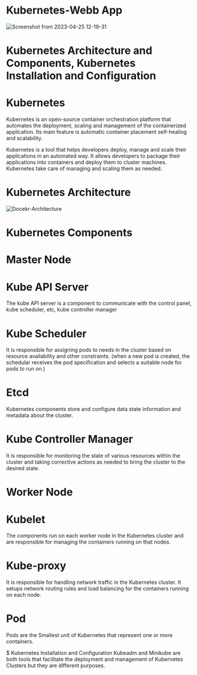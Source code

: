 # Kubernetes-Webb App
![Screenshot from 2023-04-25 12-19-31](https://user-images.githubusercontent.com/100048559/234285495-7925fa63-da51-4020-8fcb-38d18590bfb3.png)

# Kubernetes Architecture and Components, Kubernetes Installation and Configuration


# Kubernetes
Kubernetes is an open-source container orchestration platform that automates the deployment, scaling and management of the containerized application. Its main feature is automatic container placement self-healing and scalability.

Kubernetes is a tool that helps developers deploy, manage and scale their applications in an automated way. It allows developers to package their applications into containers and deploy them to cluster machines. Kubernetes take care of managing and scaling them as needed.

# Kubernetes Architecture
![Docekr-Architecture](https://user-images.githubusercontent.com/100048559/234293589-b218ccfe-86a9-44b6-b973-fecb43329c96.jpeg)

# Kubernetes Components
# Master Node
# Kube API Server
The kube API server is a component to communicate with the control panel, kube scheduler, etc, kube controller manager

# Kube Scheduler
It is responsible for assigning pods to needs in the cluster based on resource availability and other constraints. (when a new pod is created, the schedular receives the pod specification and selects a suitable node for pods to run on.)

# Etcd
Kubernetes components store and configure data state information and metadata about the cluster.

# Kube Controller Manager
It is responsible for monitoring the state of various resources within the cluster and taking corrective actions as needed to bring the cluster to the desired state.

# Worker Node

# Kubelet
The components run on each worker node in the Kubernetes cluster and are responsible for managing the containers running on that nodes.

# Kube-proxy
It is responsible for handling network traffic in the Kubernetes cluster. It setups network routing rules and load balancing for the containers running on each node.

# Pod
Pods are the Smallest unit of Kubernetes that represent one or more containers.

$ Kubernetes Installation and Configuration
Kubeadm and Minikube are both tools that facilitate the deployment and management of Kubernetes Clusters but they are different purposes.


